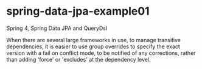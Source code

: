 spring-data-jpa-example01
=========================

Spring 4, Spring Data JPA and QueryDsl

When there are several large frameworks in use, to manage transitive dependencies, it is easier to use group overrides to specify the exact version with a fail on conflict mode, to be notified of any corrections, rather than adding 'force' or 'excludes' at the dependency level.



